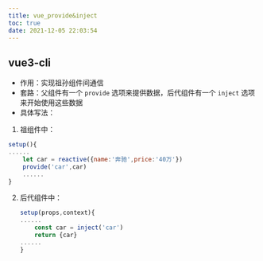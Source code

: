 ```yaml
---
title: vue_provide&inject
toc: true
date: 2021-12-05 22:03:54
---
```


## vue3-cli
- 作用：实现祖孙组件间通信
- 套路：父组件有一个 `provide` 选项来提供数据，后代组件有一个 `inject` 选项来开始使用这些数据
- 具体写法：
1. 祖组件中：
```js
setup(){
......
    let car = reactive({name:'奔驰',price:'40万'})
    provide('car',car)
    ......
}
```
2. 后代组件中：
    ```js
    setup(props,context){
    ......
        const car = inject('car')
        return {car}
    ......
    }
    ```